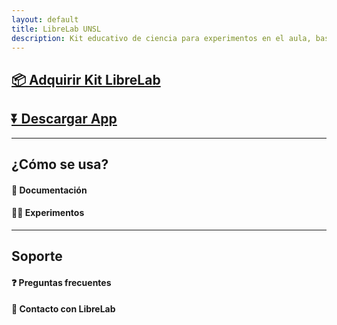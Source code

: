 ```yaml
---
layout: default
title: LibreLab UNSL
description: Kit educativo de ciencia para experimentos en el aula, basado en Arduino.
---
```


## [📦️ Adquirir Kit LibreLab](Adquirir)

## [⏬ Descargar App](Descargar)

---



## ¿Cómo se usa?

#### 🚀 Documentación

#### 🧑‍🔬 Experimentos

---



## Soporte

#### ❓️ Preguntas frecuentes

#### 💬 Contacto con LibreLab

